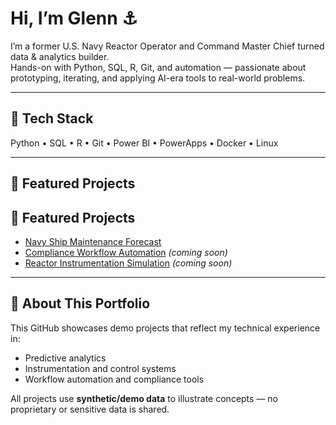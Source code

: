 # Hi, I’m Glenn ⚓  

I’m a former U.S. Navy Reactor Operator and Command Master Chief turned data & analytics builder.  
Hands-on with Python, SQL, R, Git, and automation — passionate about prototyping, iterating, and applying AI-era tools to real-world problems.  

---

## 🔧 Tech Stack
Python • SQL • R • Git • Power BI • PowerApps • Docker • Linux  

---

## 🚀 Featured Projects
## 🚀 Featured Projects

- [Navy Ship Maintenance Forecast](https://github.com/GlennGoGit/navy-ship-maintenance-forecast)  
- [Compliance Workflow Automation](https://github.com/GlennGoGit/compliance-automation-tools) *(coming soon)*  
- [Reactor Instrumentation Simulation](https://github.com/GlennGoGit/reactor-instrumentation-sim) *(coming soon)*  



---

## 🎯 About This Portfolio
This GitHub showcases demo projects that reflect my technical experience in:  
- Predictive analytics  
- Instrumentation and control systems  
- Workflow automation and compliance tools  

All projects use **synthetic/demo data** to illustrate concepts — no proprietary or sensitive data is shared.  
